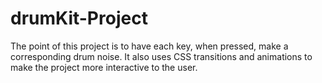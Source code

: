 # drumKit-Project

The point of this project is to have each key, when pressed, make a corresponding drum noise. It also uses CSS transitions and animations to make the project more interactive to the user.


